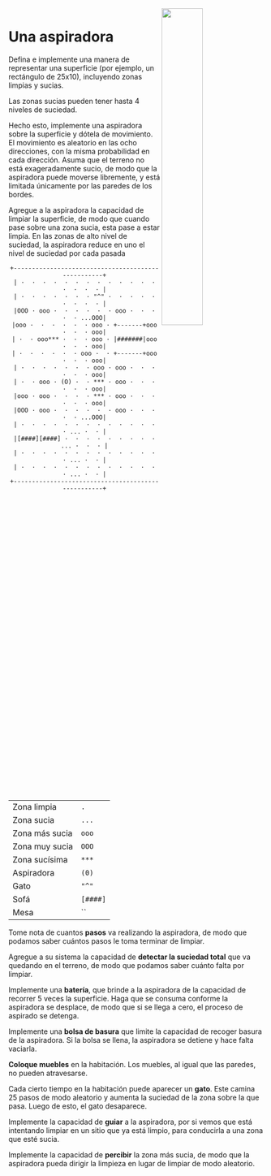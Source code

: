 <img src="../../imagenes/DALL·E 2023-12-11 00.14.29 - A diagram representing a 25x10 rectangular room for a robotic vacuum cleaner scenario. The room contains areas with different levels of dirt, marked a.png" width="40%" align="right"/>

# Una aspiradora

Defina e implemente una manera de representar una superficie (por ejemplo, un rectángulo de 25x10), incluyendo zonas limpias y sucias.

Las zonas sucias pueden tener hasta 4 niveles de suciedad.

Hecho esto, implemente una aspiradora sobre la superficie y dótela de movimiento. El movimiento es aleatorio en las ocho direcciones, con la misma probabilidad en cada dirección. Asuma que el terreno no está exageradamente sucio, de modo que la aspiradora puede moverse libremente, y está limitada únicamente por las paredes de los bordes.

Agregue a la aspiradora la capacidad de limpiar la superficie, de modo que cuando pase sobre una zona sucia, esta pase a estar limpia. En las zonas de alto nivel de suciedad, la aspiradora reduce en uno el nivel de suciedad por cada pasada

<div align=center>

```
+---------------------------------------------------+
| ·  ·  ·  ·  ·  ·  ·  ·  ·  ·  ·  ·  ·  ·  ·  ·  · |
| ·  ·  ·  ·  ·  ·  · "^" ·  ·  ·  ·  ·  ·  ·  ·  · |
|OOO · ooo ·  ·  ·  ·  ·  · ooo ·  ·  ·  ·  · ...OOO|
|ooo ·  ·  ·  ·  ·  · ooo · +-------+ooo ·  ·  · ooo|
| ·  · ooo*** ·  ·  · ooo · |#######|ooo ·  ·  · ooo|
| ·  ·  ·  ·  ·  · ooo ·  · +-------+ooo ·  ·  · ooo|
| ·  ·  ·  ·  ·  ·  · ooo · ooo ·  ·  ·  ·  ·  · ooo|
| ·  · ooo · (O) ·  · *** · ooo ·  ·  ·  ·  ·  · ooo|
|ooo · ooo ·  ·  ·  · *** · ooo ·  ·  ·  ·  ·  · ooo|
|OOO · ooo ·  ·  ·  ·  ·  · ooo ·  ·  ·  ·  · ...OOO|
| ·  ·  ·  ·  ·  ·  ·  ·  ·  ·  ·  ·  ·  · ... ·  · |
|[####][####] ·  ·  ·  ·  ·  ·  ·  ·  · ... ·  ·  · |
| ·  ·  ·  ·  ·  ·  ·  ·  ·  ·  ·  ·  ·  · ... ·  · |
| ·  ·  ·  ·  ·  ·  ·  ·  ·  ·  ·  ·  ·  · ... ·  · |
+---------------------------------------------------+
```

|||
|-|-|
Zona limpia|` . `
Zona sucia|`...`
Zona más sucia|`ooo`
Zona muy sucia|`OOO`
Zona sucísima|`***`
Aspiradora|`(0)`
Gato|`"^"`
Sofá|`[####]`
Mesa|``

</div>

Tome nota de cuantos **pasos** va realizando la aspiradora, de modo que podamos saber cuántos pasos le toma terminar de limpiar.

Agregue a su sistema la capacidad de **detectar la suciedad total** que va quedando en el terreno, de modo que podamos saber cuánto falta por limpiar.

Implemente una **batería**, que brinde a la aspiradora de la capacidad de recorrer 5 veces la superficie. Haga que se consuma conforme la aspiradora se desplace, de modo que si se llega a cero, el proceso de aspirado se detenga.

Implemente una **bolsa de basura** que limite la capacidad de recoger basura de la aspiradora. Si la bolsa se llena, la aspiradora se detiene y hace falta vaciarla. 

**Coloque muebles** en la habitación. Los muebles, al igual que las paredes, no pueden atravesarse.

Cada cierto tiempo en la habitación puede aparecer un **gato**. Este camina 25 pasos de modo aleatorio y aumenta la suciedad de la zona sobre la que pasa. Luego de esto, el gato desaparece.

Implemente la capacidad de **guiar** a la aspiradora, por si vemos que está intentando limpiar en un sitio que ya está limpio, para conducirla a una zona que esté sucia. 

Implemente la capacidad de **percibir** la zona más sucia, de modo que la aspiradora pueda dirigir la limpieza en lugar de limpiar de modo aleatorio.